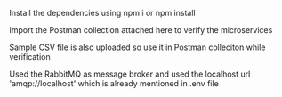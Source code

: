 Install the dependencies using npm i or npm install

Import the Postman collection attached here to verify the microservices

Sample CSV file is also uploaded so use it in Postman colleciton while verification

Used the RabbitMQ as message broker and used the localhost url 'amqp://localhost' which is already mentioned in .env file
